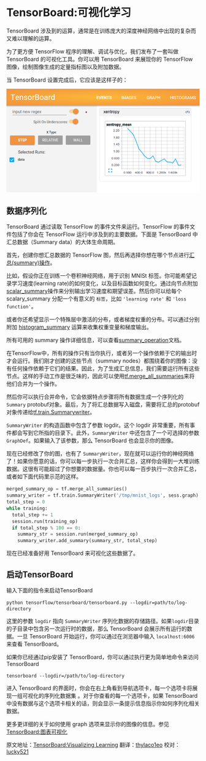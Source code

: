 # TensorBoard:可视化学习　<a class="md-anchor" id="AUTOGENERATED-tensorboard--visualizing-learning"></a>

TensorBoard 涉及到的运算，通常是在训练庞大的深度神经网络中出现的复杂而又难以理解的运算。

为了更方便 TensorFlow 程序的理解、调试与优化，我们发布了一套叫做 TensorBoard 的可视化工具。你可以用 TensorBoard 来展现你的 TensorFlow 图像，绘制图像生成的定量指标图以及附加数据。

当 TensorBoard 设置完成后，它应该是这样子的：

![MNIST TensorBoard](../images/mnist_tensorboard.png)

## 数据序列化　<a class="md-anchor" id="AUTOGENERATED-serializing-the-data"></a>

TensorBoard 通过读取 TensorFlow 的事件文件来运行。TensorFlow 的事件文件包括了你会在 TensorFlow 运行中涉及到的主要数据。下面是 TensorBoard 中汇总数据（Summary data）的大体生命周期。

首先，创建你想汇总数据的 TensorFlow 图，然后再选择你想在哪个节点进行[汇总(summary)操作](../api_docs/python/train.md#summary_options)。

比如，假设你正在训练一个卷积神经网络，用于识别 MNISt 标签。你可能希望记录学习速度(learning rate)的如何变化，以及目标函数如何变化。通过向节点附加[scalar_summary](../api_docs/python/train.md#scalary_summary)操作来分别输出学习速度和期望误差。然后你可以给每个 scalary_summary 分配一个有意义的 `标签`，比如 `'learning rate'` 和 `'loss function'`。

或者你还希望显示一个特殊层中激活的分布，或者梯度权重的分布。可以通过分别附加 [histogram_summary](../api_docs/python/train.md#histogram_summary) 运算来收集权重变量和梯度输出。

所有可用的 summary 操作详细信息，可以查看[summary_operation](../api_docs/python/train.md#summary_operation)文档。

在TensorFlow中，所有的操作只有当你执行，或者另一个操作依赖于它的输出时才会运行。我们刚才创建的这些节点（summary nodes）都围绕着你的图像：没有任何操作依赖于它们的结果。因此，为了生成汇总信息，我们需要运行所有这些节点。这样的手动工作是很乏味的，因此可以使用[tf.merge_all_summaries](../api_docs/python/train.md#scalary_summary)来将他们合并为一个操作。

然后你可以执行合并命令，它会依据特点步骤将所有数据生成一个序列化的`Summary` protobuf对象。最后，为了将汇总数据写入磁盘，需要将汇总的protobuf对象传递给[tf.train.Summarywriter](../api_docs/python/train.md#SummaryWriter)。

`SummaryWriter` 的构造函数中包含了参数 logdir。这个 logdir 非常重要，所有事件都会写到它所指的目录下。此外，`SummaryWriter` 中还包含了一个可选择的参数 `GraphDef`。如果输入了该参数，那么 TensorBoard 也会显示你的图像。

现在已经修改了你的图，也有了 `SummaryWriter`，现在就可以运行你的神经网络了！如果你愿意的话，你可以每一步执行一次合并汇总，这样你会得到一大堆训练数据。这很有可能超过了你想要的数据量。你也可以每一百步执行一次合并汇总，或者如下面代码里示范的这样。

```python
merged_summary_op = tf.merge_all_summaries()
summary_writer = tf.train.SummaryWriter('/tmp/mnist_logs', sess.graph)
total_step = 0
while training:
  total_step += 1
  session.run(training_op)
  if total_step % 100 == 0:
    summary_str = session.run(merged_summary_op)
    summary_writer.add_summary(summary_str, total_step)
```

现在已经准备好用 TensorBoard 来可视化这些数据了。

## 启动TensorBoard　<a class="md-anchor" id="AUTOGENERATED-launching-tensorboard"></a>

输入下面的指令来启动TensorBoard

```
python tensorflow/tensorboard/tensorboard.py --logdir=path/to/log-directory
```

这里的参数 `logdir` 指向 `SummaryWriter` 序列化数据的存储路径。如果`logdir`目录的子目录中包含另一次运行时的数据，那么 TensorBoard 会展示所有运行的数据。一旦 TensorBoard 开始运行，你可以通过在浏览器中输入 `localhost:6006` 来查看 TensorBoard。

如果你已经通过pip安装了 TensorBoard，你可以通过执行更为简单地命令来访问 TensorBoard

```
tensorboard --logdir=/path/to/log-directory
```

进入 TensorBoard 的界面时，你会在右上角看到导航选项卡，每一个选项卡将展现一组可视化的序列化数据集 。对于你查看的每一个选项卡，如果 TensorBoard 中没有数据与这个选项卡相关的话，则会显示一条提示信息指示你如何序列化相关数据。

更多更详细的关于如何使用 graph 选项来显示你的图像的信息。参见 [TensorBoard:图表可视化](./graph_viz.md)

原文地址：[TensorBoard:Visualizing Learning](http://tensorflow.org/how_tos/summaries_and_tensorboard/index.html#tensorboard-visualizing-learning) 翻译：[thylaco1eo](https://github.com/thylaco1eo) 校对：[lucky521](https://github.com/lucky521)
